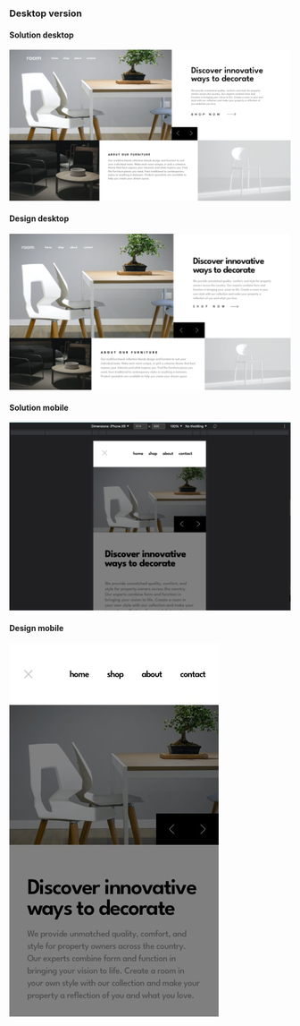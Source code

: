 ### Desktop version

#### Solution desktop

![solution-desktop](solutions/solution-desktop.png)

#### Design desktop

![desktop-design](solutions/desktop-design.jpg)

#### Solution mobile

![solution-mobile](solutions/solution-mobile-navigation.png)

#### Design mobile

![mobile-design](solutions/mobile-navigation.jpg)
